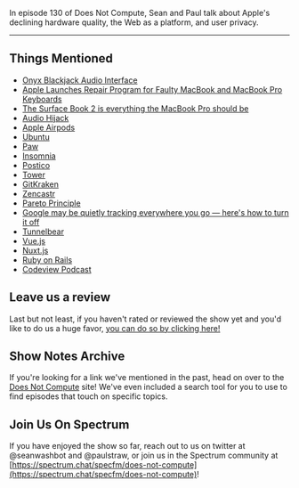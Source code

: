 In episode 130 of Does Not Compute, Sean and Paul talk about Apple's declining hardware quality, the Web as a platform, and user privacy.

---

## Things Mentioned

* [Onyx Blackjack Audio Interface](https://mackie.com/products/onyx-blackjack)
* [Apple Launches Repair Program for Faulty MacBook and MacBook Pro Keyboards](https://www.macrumors.com/2018/06/22/apple-macbook-pro-keyboard-repair-program/)
* [The Surface Book 2 is everything the MacBook Pro should be](https://char.gd/blog/2018/the-surface-book-2-is-everything-the-macbook-pro-should-be-and-then-some)
* [Audio Hijack](https://rogueamoeba.com/audiohijack/)
* [Apple Airpods](https://www.apple.com/airpods/)
* [Ubuntu](https://www.ubuntu.com/)
* [Paw](https://paw.cloud/)
* [Insomnia](https://insomnia.rest/)
* [Postico](https://eggerapps.at/postico/)
* [Tower](https://www.git-tower.com/)
* [GitKraken](https://www.gitkraken.com/)
* [Zencastr](https://zencastr.com/)
* [Pareto Principle](https://en.wikipedia.org/wiki/Pareto_principle)
* [Google may be quietly tracking everywhere you go — here's how to turn it off](http://www.businessinsider.com/google-location-history-maps-everywhere-you-go-how-to-turn-it-off-2017-4#heres-an-example-of-it-on-desktop-everywhere-one-of-my-colleagues-went-on-october-20-2016-in-athens-2)
* [Tunnelbear](https://www.tunnelbear.com/)
* [Vue.js](https://vuejs.org/)
* [Nuxt.js](https://nuxtjs.org/)
* [Ruby on Rails](https://rubyonrails.org/)
* [Codeview Podcast](https://codeview.simplecast.fm/)

## Leave us a review

Last but not least, if you haven't rated or reviewed the show yet and you'd like to do us a huge favor, [you can do so by clicking here!](https://itunes.apple.com/us/podcast/does-not-compute/id1048731980?mt=2)

## Show Notes Archive

If you're looking for a link we've mentioned in the past, head on over to the [Does Not Compute](https://dnc.show) site! We've even included a search tool for you to use to find episodes that touch on specific topics.

## Join Us On Spectrum

If you have enjoyed the show so far, reach out to us on twitter at @seanwashbot and @paulstraw, or join us in the Spectrum community at [https://spectrum.chat/specfm/does-not-compute](https://spectrum.chat/specfm/does-not-compute)!
